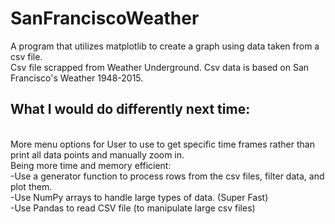 # SanFranciscoWeather
A program that utilizes matplotlib to create a graph using data taken from a csv file.
<br />Csv file scrapped from Weather Underground. Csv data is based on San Francisco's Weather 1948-2015.

## **What I would do differently next time**:
  <br /> More menu options for User to use to get specific time frames rather than print all data points and manually zoom in.
  <br /> Being more time and memory efficient:
   <br /> -Use a generator function to process rows from the csv files, filter data, and plot them. 
<br />-Use NumPy arrays to handle large types of data. (Super Fast)
<br />-Use Pandas to read CSV file (to manipulate large csv files)
  

